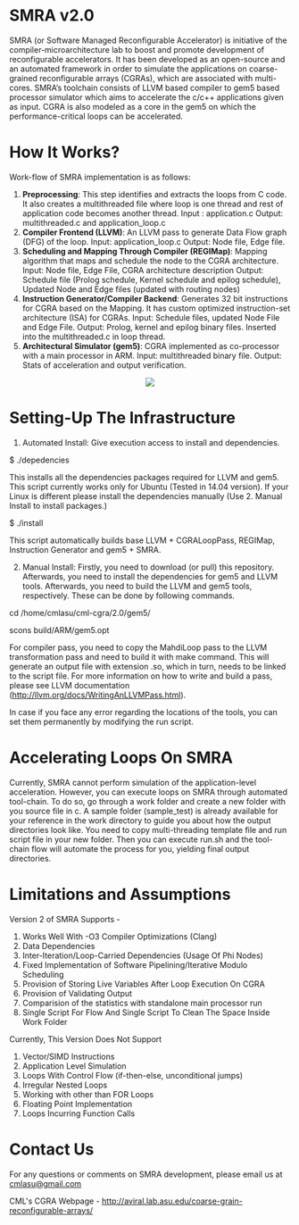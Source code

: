 # SMRA v2.0

SMRA (or Software Managed Reconfigurable Accelerator) is initiative of the compiler-microarchitecture lab to boost and promote development of reconfigurable accelerators. It has been developed as an open-source and an automated framework in order to simulate the applications on coarse-grained reconfigurable arrays (CGRAs), which are associated with multi-cores. SMRA’s toolchain consists of LLVM based compiler to gem5 based processor simulator which aims to accelerate the c/c++ applications given as input. CGRA is also modeled as a core in the gem5 on which the performance-critical loops can be accelerated. 

# How It Works?

Work-flow of SMRA implementation is as follows:

1.	**Preprocessing**: This step identifies and extracts the loops from C code. It also creates a multithreaded file where loop is one thread and rest of application code becomes another thread.
	  Input : application.c
    Output: multithreaded.c and application_loop.c
2.	**Compiler Frontend (LLVM)**: An LLVM pass to generate Data Flow graph (DFG) of the loop.
    Input: application_loop.c
    Output: Node file, Edge file.
3.	**Scheduling and Mapping Through Compiler (REGIMap)**: Mapping algorithm that maps and schedule the node to the CGRA architecture.
    Input: Node file, Edge File, CGRA architecture description
    Output: Schedule file (Prolog schedule, Kernel schedule and epilog schedule), Updated Node and Edge files (updated with routing nodes)
4.	**Instruction Generator/Compiler Backend**: Generates 32 bit instructions for CGRA based on the Mapping. It has custom optimized instruction-set architecture (ISA) for CGRAs.
    Input: Schedule files, updated Node File and Edge File.
    Output: Prolog, kernel and epilog binary files. Inserted into the multithreaded.c  in loop thread.
5.	**Architectural Simulator (gem5)**: CGRA implemented as co-processor with a main processor in ARM.
    Input: multithreaded binary file.
    Output: Stats of acceleration and output verification.
    

<p align="center">
  <img src="http://aviral.lab.asu.edu/wp-content/uploads/2013/08/SMRA.png"/>
</p>



# Setting-Up The Infrastructure

1) Automated Install: 
Give execution access to install and dependencies. 

$ ./depedencies

This installs all the dependencies packages required for LLVM and gem5. This script currently works only for Ubuntu (Tested in 14.04 version). If your Linux is different please install the dependencies manually (Use 2. Manual Install to install packages.)

$ ./install 

This script automatically builds base LLVM + CGRALoopPass, REGIMap, Instruction Generator and gem5 + SMRA. 

2) Manual Install: 
Firstly, you need to download (or pull) this repository. Afterwards, you need to install the dependencies for gem5 and LLVM tools. Afterwards, you need to build the LLVM and gem5 tools, respectively. These can be done by following commands. 

cd /home/cmlasu/cml-cgra/2.0/gem5/

scons build/ARM/gem5.opt

For compiler pass, you need to copy the MahdiLoop pass to the LLVM transformation pass and need to build it with make command. This will generate an output file with extension .so, which in turn, needs to be linked to the script file. For more information on how to write and build a pass, please see LLVM documentation (http://llvm.org/docs/WritingAnLLVMPass.html).

In case if you face any error regarding the locations of the tools, you can set them permanently by modifying the run script.

# Accelerating Loops On SMRA

Currently, SMRA cannot perform simulation of the application-level acceleration. However, you can execute loops on SMRA through automated tool-chain. To do so, go through a work folder and create a new folder with you source file in c. A sample folder (sample_test) is already available for your reference in the work directory to guide you about how the output directories look like. You need to copy multi-threading template file and run script file in your new folder. Then you can execute run.sh and the tool-chain flow will automate the process for you, yielding final output directories.

# Limitations and Assumptions 

Version 2 of SMRA Supports -

1. Works Well With -O3 Compiler Optimizations (Clang)
2. Data Dependencies
3. Inter-Iteration/Loop-Carried Dependencies (Usage Of Phi Nodes)
4. Fixed Implementation of Software Pipelining/Iterative Modulo Scheduling
5. Provision of Storing Live Variables After Loop Execution On CGRA
6. Provision of Validating Output
7. Comparision of the statistics with standalone main processor run
8. Single Script For Flow And Single Script To Clean The Space Inside Work Folder

Currently, This Version Does Not Support

1. Vector/SIMD Instructions
2. Application Level Simulation
3. Loops With Control Flow (if-then-else, unconditional jumps)
4. Irregular Nested Loops
5. Working with other than FOR Loops 
6. Floating Point Implementation
7. Loops Incurring Function Calls

# Contact Us

For any questions or comments on SMRA development, please email us at cmlasu@gmail.com

CML's CGRA Webpage - http://aviral.lab.asu.edu/coarse-grain-reconfigurable-arrays/
